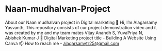 # Naan-mudhalvan-Project
About our Naan mudhalvan project in Digital marketing
👋 Hi, I’m Alagarsamy Yasvanth, This repository consists of our project demonstration video and it was created by me and my team mates Vijay Anandh S, YuvaPriya N, Abishek Kumar J
🌱 Digital Marketing project title - Building A Website Using Canva
📫 How to reach me - alagarsamytr25@gmail.com

